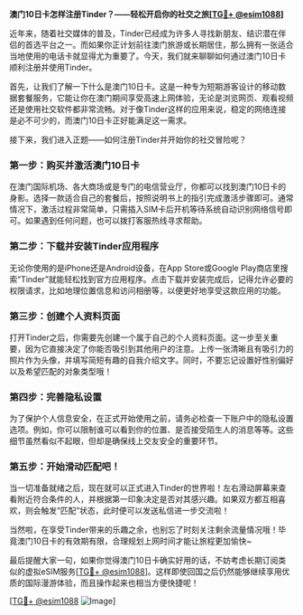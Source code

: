 **澳门10日卡怎样注册Tinder？——轻松开启你的社交之旅[[TG💪+ @esim1088](https://t.me/s/esim1088)]**

近年来，随着社交媒体的普及，Tinder已经成为许多人寻找新朋友、结识潜在伴侣的首选平台之一。而如果你正计划前往澳门旅游或长期居住，那么拥有一张适合当地使用的电话卡就显得尤为重要了。今天，我们就来聊聊如何通过澳门10日卡顺利注册并使用Tinder。

首先，让我们了解一下什么是澳门10日卡。这是一种专为短期游客设计的移动数据套餐服务，它能让你在澳门期间享受高速上网体验，无论是浏览网页、观看视频还是使用社交软件都非常流畅。对于像Tinder这样的应用来说，稳定的网络连接是必不可少的，而澳门10日卡正好能满足这一需求。

接下来，我们进入正题——如何注册Tinder并开始你的社交冒险呢？

### 第一步：购买并激活澳门10日卡

在澳门国际机场、各大商场或是专门的电信营业厅，你都可以找到澳门10日卡的身影。选择一款适合自己的套餐后，按照说明书上的指引完成激活步骤即可。通常情况下，激活过程非常简单，只需插入SIM卡后开机等待系统自动识别网络信号即可。如果遇到任何问题，也可以拨打客服热线寻求帮助。

### 第二步：下载并安装Tinder应用程序

无论你使用的是iPhone还是Android设备，在App Store或Google Play商店里搜索“Tinder”就能轻松找到官方应用程序。点击下载并安装完成后，记得允许必要的权限请求，比如地理位置信息和访问相册等，以便更好地享受这款应用的功能。

### 第三步：创建个人资料页面

打开Tinder之后，你需要先创建一个属于自己的个人资料页面。这一步至关重要，因为它直接决定了你能否吸引到其他用户的注意。上传一张清晰且有吸引力的照片作为头像，并填写简短有趣的自我介绍文字。同时，不要忘记设置好性别偏好以及希望匹配的对象类型哦！

### 第四步：完善隐私设置

为了保护个人信息安全，在正式开始使用之前，请务必检查一下账户中的隐私设置选项。例如，你可以限制谁可以看到你的位置、是否接受陌生人的消息等等。这些细节虽然看似不起眼，但却是确保线上交友安全的重要环节。

### 第五步：开始滑动匹配吧！

当一切准备就绪之后，现在就可以正式进入Tinder的世界啦！左右滑动屏幕来查看附近符合条件的人，并根据第一印象决定是否对其感兴趣。如果双方都互相喜欢，则会触发“匹配”状态，此时便可以发送私信进一步交流啦！

当然啦，在享受Tinder带来的乐趣之余，也别忘了时刻关注剩余流量情况哦！毕竟澳门10日卡的有效期有限，合理规划上网时间才能让旅程更加愉快~

最后提醒大家一句，如果你觉得澳门10日卡确实好用的话，不妨考虑长期订阅类似的虚拟eSIM服务[[TG💪+ @esim1088](https://t.me/s/esim1088)]。这样即使回国之后仍然能够继续享用优质的国际漫游体验，而且操作起来也相当方便快捷呢！

[[TG💪+ @esim1088](https://t.me/s/esim1088) ![Image](https://i.postimg.cc/4NQfJmqS/Snipaste-2025-05-13-00-14-12.png)]